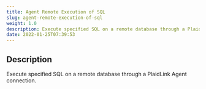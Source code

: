 ```yaml
---
title: Agent Remote Execution of SQL
slug: agent-remote-execution-of-sql
weight: 1.0
description: Execute specified SQL on a remote database through a PlaidLink Agent connection.
date: 2022-01-25T07:39:53
---
```



## Description


Execute specified SQL on a remote database through a PlaidLink Agent connection.
